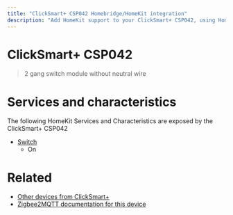 ```yaml
---
title: "ClickSmart+ CSP042 Homebridge/HomeKit integration"
description: "Add HomeKit support to your ClickSmart+ CSP042, using Homebridge, Zigbee2MQTT and homebridge-z2m."
---
```

<!---
This file has been GENERATED using src/docgen/docgen.ts
DO NOT EDIT THIS FILE MANUALLY!
-->
# ClickSmart+ CSP042
> 2 gang switch module without neutral wire


# Services and characteristics
The following HomeKit Services and Characteristics are exposed by
the ClickSmart+ CSP042

* [Switch](../../switch.md)
  * On


# Related
* [Other devices from ClickSmart+](../index.md#clicksmart)
* [Zigbee2MQTT documentation for this device](https://www.zigbee2mqtt.io/devices/CSP042.html)